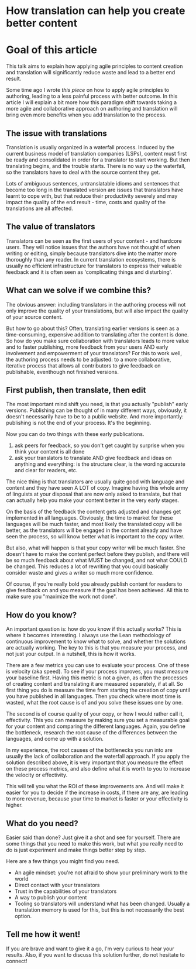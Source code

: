 # How translation can help you create better content

# Goal of this article
This talk aims to explain how applying agile principles to content creation and translation will significantly reduce waste and lead to a better end result. 

Some time ago I wrote *this piece* on how to apply agile principles to authoring, leading to a less painful process with better outcome. In this article I will explain a bit more how this paradigm shift towards taking a more agile and collaborative approach on authoring and translation will bring even more benefits when you add translation to the process.

## The issue with translations
Translation is usually organized in a waterfall process. Induced by the current business model of translation companies (LSPs), content must first be ready and consolidated in order for a translator to start working. But then translating begins, and the trouble starts. There is no way up the waterfall, so the translators have to deal with the source content they get.

Lots of ambiguous sentences, untranslatable idioms and sentences that become too long in the translated version are issues 
that translators have learnt to cope with, but that reduce their productivity severely and may impact the quality of the end result - time, costs and quality of the translations are all affected.

## The value of translators
Translators can be seen as the first users of your content - and hardcore users. They will notice issues that the authors have not thought of when writing or editing, simply because translators dive into the matter more thoroughly than any reader. In current translation ecosystems, there is usually no efficient infrastructure for translators to express their valuable feedback and it is often seen as 'complicating things and disturbing'. 

## What can we solve if we combine this? 
The obvious answer: including translators in the authoring process will not only improve the quality of your translations, 
but will also impact the quality of your source content. 

But how to go about this? Often, translating earlier versions is seen as a time-consuming, expensive addition to translating after the content is done. So how do you make sure collaboration with translators leads to more value and to faster publishing, more feedback from your users AND early involvement and empowerment of your translators? For this to work well, the authoring process needs to be adjusted: to a more collaborative, iterative process that allows all contributors to give feedback on publishable, eventhough not finished versions. 

## First publish, then translate, then edit
The most important mind shift you need, is that you actually "publish" early versions. Publishing can be thought of in many different ways, obviously, it doesn't necessarily have to be to a public website. And more importantly: publishing is not the end of your process. It's the beginning.  

Now you can do two things with these early publications. 
1) ask peers for feedback, so you don't get caught by surprise when you think your content is all done
2) ask your translators to translate AND give feedback and ideas on anything and everything: is the structure clear, is the wording accurate and clear for readers, etc. 

The nice thing is that translators are usually quite good with language and content and they have seen A LOT of copy. Imagine having this whole army of linguists at your disposal that are now only asked to translate, but that can actually help you make your content better in the very early stages. 

On the basis of the feedback the content gets adjusted and changes get implemented in all languages. Obviously, the time to market for these languages will be much faster, and most likely the translated copy will be better, as the translators will be engaged in the content already and have seen the process, so will know better what is important to the copy writer. 

But also, what will happen is that your copy writer will be much faster. She doesn't have to make the content perfect before they publish, and there will be so much feedback about what MUST be changed, and not what COULD be changed. This reduces a lot of rewriting that you could basically consider waste and gives a writer so much more confidence. 

Of course, if you're really bold you already publish content for readers to give feedback on and you measure if the goal has been achieved. All this to make sure you "maximize the work not done". 

## How do you know? 

An important question is: how do you know if this actually works? This is where it becomes interesting. I always use the Lean methodology of continuous improvement to know what to solve, and whether the solutions are actually working. The key to this is that you measure your process, and not just your output. In a nutshell, this is how it works. 

There are a few metrics you can use to evaluate your process. One of these is velocity (aka speed). To see if your process improves, you must measure your baseline first. Having this metric is not a given, as often the processes of creating content and translating it are measured separately, if at all. So first thing you do is measure the time from starting the creation of copy until you have published in all languages. Then you check where most time is wasted, what the root cause is of  and you solve these issues one by one. 

The second is of course quality of your copy, or how I would rather call it, effectivity. This you can measure by making sure you set a measurable goal for your content and comparing the different languages. Again, you define the bottleneck, research the root cause of the differences between the languages, and come up with a solution. 

In my experience, the root causes of the bottlenecks you run into are usually the lack of collaboration and the waterfall approach. If you apply the solution described above, it is very important that you measure the effect on these process metrics, and also define what it is worth to you to increase the velocity or effectivity. 

This will tell you what the ROI of these improvements are. And will make it easier for you to decide if the increase in costs, if there are any, are leading to more revenue, because your time to market is faster or your effectivity is higher. 

## What do you need?

Easier said than done? Just give it a shot and see for yourself. There are some things that you need to make this work, but what you really need to do is just experiment and make things better step by step. 

Here are a few things you might find you need.

* An agile mindset: you're not afraid to show your preliminary work to the world
* Direct contact with your translators
* Trust in the capabilities of your translators
* A way to publish your content
* Tooling so translators will understand what has been changed. Usually a translation memory is used for this, but this is not necessarily the best option. 

## Tell me how it went!
If you are brave and want to give it a go, I'm very curious to hear your results. Also, if you want to discuss this solution further, do not hesitate to connect!




